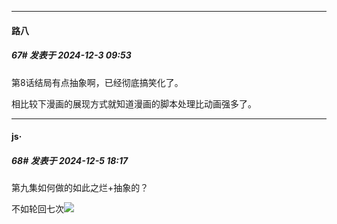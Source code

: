 ﻿
*****

####  路八  
##### 67#       发表于 2024-12-3 09:53

第8话结局有点抽象啊，已经彻底搞笑化了。

相比较下漫画的展现方式就知道漫画的脚本处理比动画强多了。


*****

####  js·  
##### 68#       发表于 2024-12-5 18:17

第九集如何做的如此之烂+抽象的？

不如轮回七次<img src="https://static.saraba1st.com/image/smiley/face2017/001.png" referrerpolicy="no-referrer">


